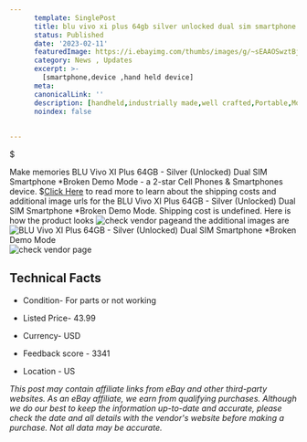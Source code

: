 ```yaml
---
      template: SinglePost
      title: blu vivo xi plus 64gb silver unlocked dual sim smartphone broken demo mode
      status: Published
      date: '2023-02-11'
      featuredImage: https://i.ebayimg.com/thumbs/images/g/~sEAAOSwztBjmTU~/s-l225.jpg
      category: News , Updates
      excerpt: >-
        [smartphone,device ,hand held device]
      meta:
      canonicalLink: ''
      description: [handheld,industrially made,well crafted,Portable,Mobile,Compact,Convenient,Lightweight,Maneuverable,Man-portable,Miniature,Carriable,Hand-held,Light,Holdable,Transportable,Mobile device,Pocket-sized,On-the-go,Wireless,Cordless,Compact size,Convenient size, smartphone,device ,hand held device]
      noindex: false
      
        
---
```

$

Make memories BLU Vivo XI Plus 64GB - Silver (Unlocked) Dual SIM Smartphone *Broken Demo Mode - a 2-star Cell Phones & Smartphones device.
$[Click Here](https://www.ebay.com/itm/325462289119?hash=item4bc7106adf%3Ag%3A%7EsEAAOSwztBjmTU%7E&mkevt=1&mkcid=1&mkrid=711-53200-19255-0&campid=%253CePNCampaignId%253E&customid=%253CreferenceId%253E&toolid=10049) to read more to learn about the shipping costs and additional image urls for the BLU Vivo XI Plus 64GB - Silver (Unlocked) Dual SIM Smartphone *Broken Demo Mode. Shipping cost is undefined. Here is how the product looks ![check vendor page](https://i.ebayimg.com/thumbs/images/g/~sEAAOSwztBjmTU~/s-l225.jpg)and the additional images are![BLU Vivo XI Plus 64GB - Silver (Unlocked) Dual SIM Smartphone *Broken Demo Mode](https://i.ebayimg.com/images/g/~sEAAOSwztBjmTU~/s-l1600.jpg)![check vendor page](https://origin-galleryplus.ebayimg.com/ws/web/325462289119_2_0_1/225x225.jpg,https://origin-galleryplus.ebayimg.com/ws/web/325462289119_3_0_1/225x225.jpg,https://origin-galleryplus.ebayimg.com/ws/web/325462289119_4_0_1/225x225.jpg,https://origin-galleryplus.ebayimg.com/ws/web/325462289119_5_0_1/225x225.jpg)



 ## Technical Facts 



     
      

 - Condition- For parts or not working 


      

 - Listed Price- 43.99 


      

 - Currency- USD 


      

 - Feedback score - 3341 


      

 - Location - US 


      
      

 *_This post may contain affiliate links from eBay and other third-party websites. As an eBay affiliate, we earn from qualifying purchases. Although we do our best to keep the information up-to-date and accurate, please check the date and all details with the vendor's website before making a purchase. Not all data may be accurate._*






